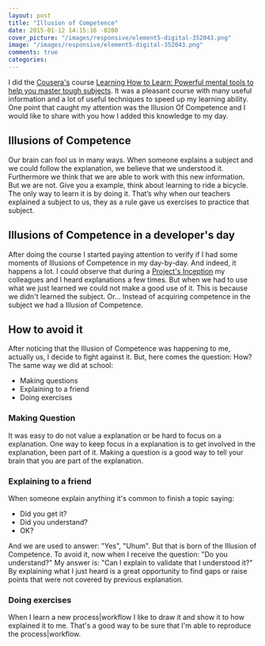 ```yaml
---
layout: post
title: "Illusion of Competence"
date: 2015-01-12 14:15:16 -0200
cover_picture: "/images/responsive/element5-digital-352043.png"
image: "/images/responsive/element5-digital-352043.png"
comments: true
categories:
---
```


I did the [Cousera's](https://www.coursera.org/) course [Learning How to Learn: Powerful mental tools to help you master tough subjects](https://www.coursera.org/course/learning). It was a pleasant course with many useful information and a lot of useful techniques to speed up my learning ability.
One point that caught my attention was the Illusion Of Competence and I would like to share with you how I added this knowledge to my day.
<!--more-->

## Illusions of Competence
Our brain can fool us in many ways. When someone explains a subject and we could follow the explanation, we believe that we understood it. Furthermore we think that we are able to work with this new information. But we are not. Give you a example, think about learning to ride a bicycle. The only way to learn it is by doing it. That’s why when our teachers explained a subject to us, they as a rule gave us exercises to practice that subject.

## Illusions of Competence in a developer's day

After doing the course I started paying attention to verify if I had some moments of Illusions of Competence in my day-by-day.  And indeed, it happens a lot. I could observe that during a [Project's Inception](http://www.quora.com/What-does-a-Thoughtworks-Inception-Workshop-look-like) my colleagues and I heard explanations a few times. But when we had to use what we just learned we could not make a good use of it. This is because we didn't learned the subject. Or... Instead of acquiring competence in the subject we had a Illusion of Competence.

## How to avoid it
After noticing that the Illusion of Competence was happening to me, actually us, I decide to fight against it. But, here comes the question: How?
The same way we did at school:

* Making questions
* Explaining to a friend
* Doing exercises

### Making Question
It was easy to do not value a explanation or be hard to focus on a explanation. One way to keep focus in a explanation is to get involved in the explanation, been part of it. Making a question is a good way to tell your brain that you are part of the explanation.

### Explaining to a friend
When someone explain anything it's common to finish a topic saying:

* Did you get it?
* Did you understand?
* OK?

And we are used to answer: "Yes", "Uhum".
But that is born of the Illusion of Competence.
To avoid it, now when I receive the question: "Do you understand?" My answer is: "Can I explain to validate that I understood it?"
By explaining what I just heard is a great opportunity to find gaps or raise points that were not covered by previous explanation.

### Doing exercises
When I learn a new process|workflow I like to draw it and show it to how explained it to me. That's a good way to be sure that I'm able to reproduce the process|workflow.

